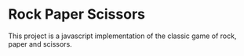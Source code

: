 # Rock Paper Scissors

This project is a javascript implementation of the classic game of rock, paper and scissors.